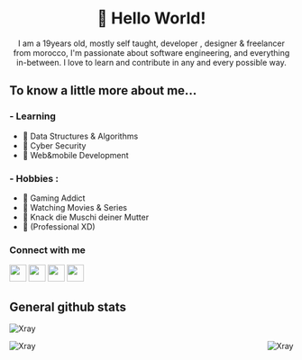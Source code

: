 
<h1 align="center">👋 Hello World! </h1>
<p align="center">I am a 19years old, mostly self taught, developer , designer & freelancer from morocco, I'm passionate about software engineering, and everything in-between. I love to learn and contribute in any and every possible way.</p>

## To know a little more about me...

### - Learning 
- 📍 Data Structures & Algorithms
- 📍 Cyber Security
- 📍 Web&mobile Development

### - Hobbies : 
- 📍 Gaming Addict
- 📍 Watching Movies & Series
- 📍 Knack die Muschi deiner Mutter
- 📍 (Professional XD)


### Connect with me

<p align="left">
<a href="https://twitter.com/xray4reall" target="_blank"><img height="30" src="https://cdn.discordapp.com/emojis/912006202274242600.gif?size=128"></a>
<a href="https://www.instagram.com/rynnxm/" target="_blank"><img height="30" src="https://cdn.discordapp.com/emojis/912006202207113226.gif?size=128"></a> 
<a href="https://open.spotify.com/user/4et0hj6bcrfm59jazyqp2dyyq" target="_blank"><img height="30" src="https://cdn.discordapp.com/emojis/797926066131304449.webp?size=128"></a> 
<a href="https://discord.com/users/818236033413414952" target="_blank"><img height="30" src="https://cdn.discordapp.com/emojis/772089044494188575.gif?size=128"></a>
<br>

## General github stats
  
<p><img align="center" src="https://github-readme-streak-stats.herokuapp.com/?user=XrayX&theme=github_dark " alt="Xray" /></p>

<p><img align="left" src="https://github-readme-stats.vercel.app/api/top-langs?username=XrayX&show_icons=true&locale=en&layout=compact&theme=github_dark " alt="Xray" /></p>

<p>&nbsp;<img align="right" src="https://github-readme-stats.vercel.app/api?username=XrayX&show_icons=true&locale=en&theme=github_dark " alt="Xray" /></p>
</details>


